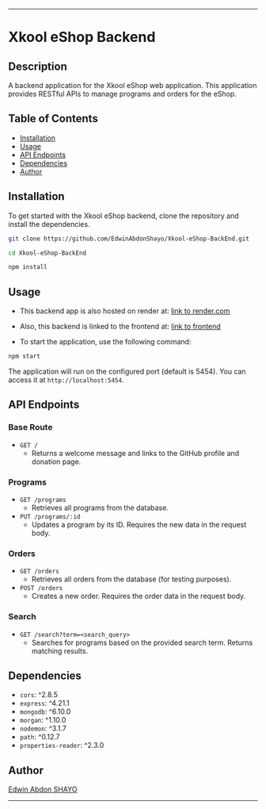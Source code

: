 *****************************************
# Xkool eShop Backend

## Description
A backend application for the Xkool eShop web application. This application provides RESTful APIs to manage programs and orders for the eShop.

## Table of Contents
- [Installation](#installation)
- [Usage](#usage)
- [API Endpoints](#api-endpoints)
- [Dependencies](#dependencies)
- [Author](#author)

## Installation
To get started with the Xkool eShop backend, clone the repository and install the dependencies.

```bash
git clone https://github.com/EdwinAbdonShayo/Xkool-eShop-BackEnd.git

cd Xkool-eShop-BackEnd

npm install
```
## Usage

- This backend app is also hosted on render at:
[link to render.com](https://xkool-eshop-backend.onrender.com/)

- Also, this backend is linked to the frontend at:
[link to frontend](https://github.com/EdwinAbdonShayo/Xkool-eShop/)

- To start the application, use the following command:

```bash
npm start
```

The application will run on the configured port (default is 5454). You can access it at `http://localhost:5454`.

## API Endpoints
### Base Route
- `GET /`
    - Returns a welcome message and links to the GitHub profile and donation page.
### Programs
- `GET /programs`
    - Retrieves all programs from the database.
- `PUT /programs/:id`
    - Updates a program by its ID. Requires the new data in the request body.
### Orders
- `GET /orders`
    - Retrieves all orders from the database (for testing purposes).
- `POST /orders`
    - Creates a new order. Requires the order data in the request body.
### Search
- `GET /search?term=<search_query>`
    - Searches for programs based on the provided search term. Returns matching results.
## Dependencies
- `cors`: ^2.8.5
- `express`: ^4.21.1
- `mongodb`: ^6.10.0
- `morgan`: ^1.10.0
- `nodemon`: ^3.1.7
- `path`: ^0.12.7
- `properties-reader`: ^2.3.0
## Author
[Edwin Abdon SHAYO](https://edwinshayo.com)

*************************************